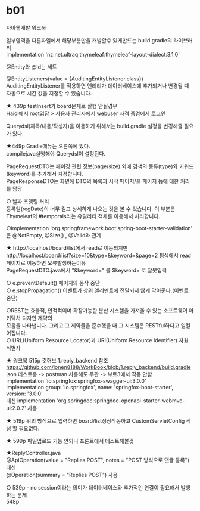 # b01
자바웹개발 워크북


일부영역을 다른파일에서 해당부분만을 개발할수 있게만드는 build.gradle의 라이브러리<br>
    implementation 'nz.net.ultraq.thymeleaf:thymeleaf-layout-dialect:3.1.0'<br>

@Entity와 @Id는 세트<br>


@EntityListeners(value = {AuditingEntityListener.class})<br>
AuditingEntityListener를 적용하면 엔티티가 데이터베이스에 추가되거나 변경될 때 자동으로 시간 값을 지정할 수 있습니다.<br>


★ 439p testInsert가 board문제로 실행 안될경우<br>
Haidi에서 root입장 > 사용자 관리자에서 webuser 자격 증명에서 로그인<br>

Querydsl(제목/내용/작성자)을 이용하기 위해서는 build.gradle 설정을 변경해줄 필요가 있다.<br>

★449p Gradle메뉴는 오른쪽에 있다. <br>
compilejava실행해야 Querydsl이 설정된다.<br>

PageRequestDTO는 페이징 관련 정보(page/size) 외에 검색의 종류(type)와 키워드(keyword)를 추가해서 지정합니다.<br>
PageResponseDTO는 화면에 DTO의 목록과 시작 페이지/끝 페이지 등에 대한 처리를 담당<br>

○ 날짜 포맷팅 처리<br>
등록일(regDate)이 너무 길고 상세하게 나오는 것을 볼 수 있습니다. 이 부분은 Thymeleaf의 #temporals라는 유틸리티
객체를 이용해서 처리합니다.<br>

○implementation 'org.springframework.boot:spring-boot-starter-validation' 은 @NotEmpty, @Size() , @Valid와 관계<br>

★ http://localhost/board/list에서 read로 이동되지만<br>
http://localhost/board/list?size=10&type=&keyword=&page=2 형식에서 read페이지로 이동하면 오류발생하는이유<br>
PageRequestDTO.java에서 "&keyword=" 를 $keyword= 로 잘못입력<br>

○ e.preventDefault() 페이지의 동작 중단<br>
○ e.stopPropagation() 이벤트가 상위 엘리멘트에 전달되지 않게 막아준다.(이벤트 중단)<br>

○REST는 효율적, 안적적이며 확장가능한 분산 시스템을 가져올 수 있는 소프트웨어 아키텍처 디자인 제약의<br>
모음을 나타냅니다. 그리고 그 제약들을 준수했을 때 그 시스템은 RESTful하다고 일컬어집니다.<br>
○ URL(Uniform Resource Locator)과 URI(Uniform Resource Identifier) 자원 식별자<br>

★ 워크북 515p 깃허브 1.reply_backend 참조 https://github.com/lonen8188/WorkBook/blob/1.reply_backend/build.gradle<br>
 json 테스트용 -> postman 사용해도 무관 -> 부트3에서 작동 안함<br>
implementation 'io.springfox:springfox-swagger-ui:3.0.0'<br>
implementation group: 'io.springfox', name: 'springfox-boot-starter', version: '3.0.0'<br>
대신 implementation 'org.springdoc:springdoc-openapi-starter-webmvc-ui:2.0.2' 사용<br>

★ 519p 위의 방식으로 입력하면 board/list정상작동하고 CustomServletConfig 작성 할 필요없다.<br>

★ 599p 파일업로드 기능 안되니 프론트에서 테스트해볼것<br>

★ReplyController.java<br>
@ApiOperation(value = "Replies POST", notes = "POST 방식으로 댓글 등록") 대신<br>
 @Operation(summary = "Replies POST") 사용<br>

○ 539p - no session이라는 의미가 데이터베이스와 추가적인 연결이 필요해서 발생하는 문제<br>
548p<br>
